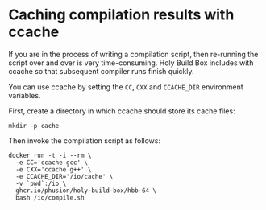 # Caching compilation results with ccache

If you are in the process of writing a compilation script, then re-running the script over and over is very time-consuming. Holy Build Box includes with ccache so that subsequent compiler runs finish quickly.

You can use ccache by setting the `CC`, `CXX` and `CCACHE_DIR` environment variables.

First, create a directory in which ccache should store its cache files:

    mkdir -p cache

Then invoke the compilation script as follows:

    docker run -t -i --rm \
      -e CC='ccache gcc' \
      -e CXX='ccache g++' \
      -e CCACHE_DIR='/io/cache' \
      -v `pwd`:/io \
      ghcr.io/phusion/holy-build-box/hbb-64 \
      bash /io/compile.sh

